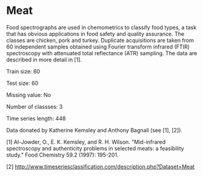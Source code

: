 # Meat

Food spectrographs are used in chemometrics to classify food types, a task that has obvious applications in food safety and quality assurance. The classes are chicken, pork and turkey. Duplicate acquisitions are taken from 60 independent samples obtained using Fourier transform infrared (FTIR) spectroscopy with attenuated total reflectance (ATR) sampling. The data are described in more detail in [1].

Train size: 60

Test size: 60

Missing value: No

Number of classses: 3

Time series length: 448

Data donated by Katherine Kemsley and Anthony Bagnall (see [1], [2]).

[1] Al-Jowder, O., E. K. Kemsley, and R. H. Wilson. "Mid-infrared spectroscopy and authenticity problems in selected meats: a feasibility study." Food Chemistry 59.2 (1997): 195-201.

[2] http://www.timeseriesclassification.com/description.php?Dataset=Meat